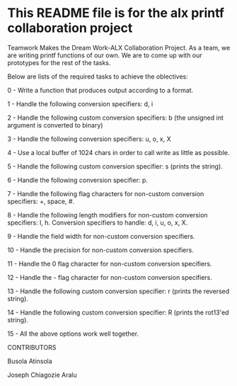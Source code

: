 # This README file is for the alx printf collaboration project

Teamwork Makes the Dream Work-ALX Collaboration Project. As a team, we are writing printf functions of our own. We are to come up with our prototypes for the rest of the tasks.

Below are lists of the required tasks to achieve the oblectives:

0 - Write a function that produces output according to a format.

1 - Handle the following conversion specifiers: d, i

2 - Handle the following custom conversion specifiers: b (the unsigned int argument is converted to binary)

3 - Handle the following conversion specifiers: u, o, x, X

4 - Use a local buffer of 1024 chars in order to call write as little as possible.

5 - Handle the following custom conversion specifier: s (prints the string).

6 - Handle the following conversion specifier: p.

7 - Handle the following flag characters for non-custom conversion specifiers: +, space, #.

8 - Handle the following length modifiers for non-custom conversion specifiers: l, h. Conversion specifiers to handle: d, i, u, o, x, X.

9 - Handle the field width for non-custom conversion specifiers.

10 - Handle the precision for non-custom conversion specifiers.

11 - Handle the 0 flag character for non-custom conversion specifiers.

12 - Handle the - flag character for non-custom conversion specifiers.

13 - Handle the following custom conversion specifier: r (prints the reversed string).

14 - Handle the following custom conversion specifier: R (prints the rot13'ed string).

15 - All the above options work well together.

CONTRIBUTORS

Busola Atinsola

Joseph Chiagozie Aralu
